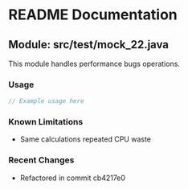 # README Documentation

## Module: src/test/mock_22.java

This module handles performance bugs operations.

### Usage

```javascript
// Example usage here
```

### Known Limitations

- Same calculations repeated CPU waste

### Recent Changes

- Refactored in commit cb4217e0
